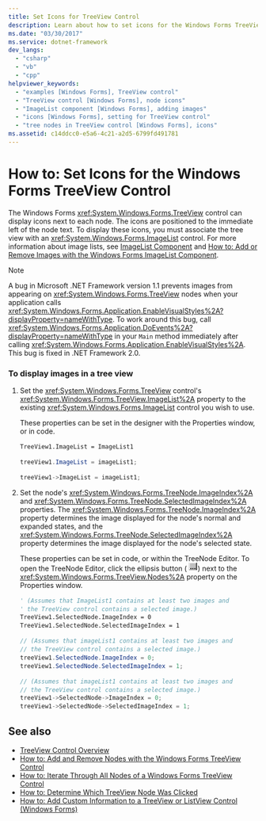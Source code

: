 ```yaml
---
title: Set Icons for TreeView Control
description: Learn about how to set icons for the Windows Forms TreeView control, which can display icons next to each node.
ms.date: "03/30/2017"
ms.service: dotnet-framework
dev_langs: 
  - "csharp"
  - "vb"
  - "cpp"
helpviewer_keywords: 
  - "examples [Windows Forms], TreeView control"
  - "TreeView control [Windows Forms], node icons"
  - "ImageList component [Windows Forms], adding images"
  - "icons [Windows Forms], setting for TreeView control"
  - "tree nodes in TreeView control [Windows Forms], icons"
ms.assetid: c14ddcc0-e5a6-4c21-a2d5-6799fd491781
---
```

# How to: Set Icons for the Windows Forms TreeView Control

The Windows Forms <xref:System.Windows.Forms.TreeView> control can display icons next to each node. The icons are positioned to the immediate left of the node text. To display these icons, you must associate the tree view with an <xref:System.Windows.Forms.ImageList> control. For more information about image lists, see [ImageList Component](imagelist-component-windows-forms.md) and [How to: Add or Remove Images with the Windows Forms ImageList Component](how-to-add-or-remove-images-with-the-windows-forms-imagelist-component.md).  
  
> [!NOTE]
> A bug in Microsoft .NET Framework version 1.1 prevents images from appearing on <xref:System.Windows.Forms.TreeView> nodes when your application calls <xref:System.Windows.Forms.Application.EnableVisualStyles%2A?displayProperty=nameWithType>. To work around this bug, call <xref:System.Windows.Forms.Application.DoEvents%2A?displayProperty=nameWithType> in your `Main` method immediately after calling <xref:System.Windows.Forms.Application.EnableVisualStyles%2A>. This bug is fixed in .NET Framework 2.0.  
  
### To display images in a tree view  
  
1. Set the <xref:System.Windows.Forms.TreeView> control's <xref:System.Windows.Forms.TreeView.ImageList%2A> property to the existing <xref:System.Windows.Forms.ImageList> control you wish to use.  
  
     These properties can be set in the designer with the Properties window, or in code.  
  
    ```vb  
    TreeView1.ImageList = ImageList1  
    ```  
  
    ```csharp  
    treeView1.ImageList = imageList1;  
    ```  
  
    ```cpp  
    treeView1->ImageList = imageList1;  
    ```  
  
2. Set the node's <xref:System.Windows.Forms.TreeNode.ImageIndex%2A> and <xref:System.Windows.Forms.TreeNode.SelectedImageIndex%2A> properties. The <xref:System.Windows.Forms.TreeNode.ImageIndex%2A> property determines the image displayed for the node's normal and expanded states, and the <xref:System.Windows.Forms.TreeNode.SelectedImageIndex%2A> property determines the image displayed for the node's selected state.  
  
     These properties can be set in code, or within the TreeNode Editor. To open the TreeNode Editor, click the ellipsis button ( ![The Ellipsis button (...) in the Properties window of Visual Studio.](./media/visual-studio-ellipsis-button.png)) next to the <xref:System.Windows.Forms.TreeView.Nodes%2A> property on the Properties window.  
  
    ```vb  
    ' (Assumes that ImageList1 contains at least two images and  
    ' the TreeView control contains a selected image.)  
    TreeView1.SelectedNode.ImageIndex = 0  
    TreeView1.SelectedNode.SelectedImageIndex = 1  
    ```  
  
    ```csharp  
    // (Assumes that imageList1 contains at least two images and  
    // the TreeView control contains a selected image.)  
    treeView1.SelectedNode.ImageIndex = 0;  
    treeView1.SelectedNode.SelectedImageIndex = 1;  
    ```  
  
    ```cpp  
    // (Assumes that imageList1 contains at least two images and  
    // the TreeView control contains a selected image.)  
    treeView1->SelectedNode->ImageIndex = 0;  
    treeView1->SelectedNode->SelectedImageIndex = 1;  
    ```  
  
## See also

- [TreeView Control Overview](treeview-control-overview-windows-forms.md)
- [How to: Add and Remove Nodes with the Windows Forms TreeView Control](how-to-add-and-remove-nodes-with-the-windows-forms-treeview-control.md)
- [How to: Iterate Through All Nodes of a Windows Forms TreeView Control](how-to-iterate-through-all-nodes-of-a-windows-forms-treeview-control.md)
- [How to: Determine Which TreeView Node Was Clicked](how-to-determine-which-treeview-node-was-clicked-windows-forms.md)
- [How to: Add Custom Information to a TreeView or ListView Control (Windows Forms)](add-custom-information-to-a-treeview-or-listview-control-wf.md)
